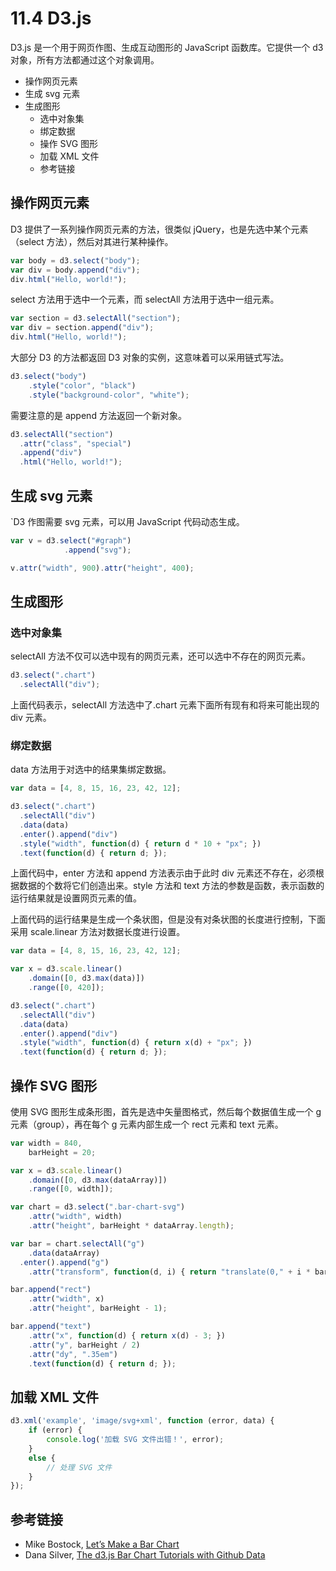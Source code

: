 # 11.4 D3.js

D3.js 是一个用于网页作图、生成互动图形的 JavaScript 函数库。它提供一个 d3 对象，所有方法都通过这个对象调用。

*   操作网页元素
*   生成 svg 元素
*   生成图形
    *   选中对象集
    *   绑定数据
    *   操作 SVG 图形
    *   加载 XML 文件
    *   参考链接

## 操作网页元素

D3 提供了一系列操作网页元素的方法，很类似 jQuery，也是先选中某个元素（select 方法），然后对其进行某种操作。

```js
var body = d3.select("body");
var div = body.append("div");
div.html("Hello, world!");
```

select 方法用于选中一个元素，而 selectAll 方法用于选中一组元素。

```js
var section = d3.selectAll("section");
var div = section.append("div");
div.html("Hello, world!");
```

大部分 D3 的方法都返回 D3 对象的实例，这意味着可以采用链式写法。

```js
d3.select("body")
    .style("color", "black")
    .style("background-color", "white");
```

需要注意的是 append 方法返回一个新对象。

```js
d3.selectAll("section")
  .attr("class", "special")
  .append("div")
  .html("Hello, world!");
```

## 生成 svg 元素

`D3 作图需要 svg 元素，可以用 JavaScript 代码动态生成。

```js
var v = d3.select("#graph")
            .append("svg");

v.attr("width", 900).attr("height", 400);
```

## 生成图形

### 选中对象集

selectAll 方法不仅可以选中现有的网页元素，还可以选中不存在的网页元素。

```js
d3.select(".chart")
  .selectAll("div");
```

上面代码表示，selectAll 方法选中了.chart 元素下面所有现有和将来可能出现的 div 元素。

### 绑定数据

data 方法用于对选中的结果集绑定数据。

```js
var data = [4, 8, 15, 16, 23, 42, 12];

d3.select(".chart")
  .selectAll("div")
  .data(data)
  .enter().append("div")
  .style("width", function(d) { return d * 10 + "px"; })
  .text(function(d) { return d; });
```

上面代码中，enter 方法和 append 方法表示由于此时 div 元素还不存在，必须根据数据的个数将它们创造出来。style 方法和 text 方法的参数是函数，表示函数的运行结果就是设置网页元素的值。

上面代码的运行结果是生成一个条状图，但是没有对条状图的长度进行控制，下面采用 scale.linear 方法对数据长度进行设置。

```js
var data = [4, 8, 15, 16, 23, 42, 12];

var x = d3.scale.linear()
    .domain([0, d3.max(data)])
    .range([0, 420]);

d3.select(".chart")
  .selectAll("div")
  .data(data)
  .enter().append("div")
  .style("width", function(d) { return x(d) + "px"; })
  .text(function(d) { return d; });
```

## 操作 SVG 图形

使用 SVG 图形生成条形图，首先是选中矢量图格式，然后每个数据值生成一个 g 元素（group），再在每个 g 元素内部生成一个 rect 元素和 text 元素。

```js
var width = 840,
    barHeight = 20;

var x = d3.scale.linear()
    .domain([0, d3.max(dataArray)])
    .range([0, width]);

var chart = d3.select(".bar-chart-svg")
    .attr("width", width)
    .attr("height", barHeight * dataArray.length);

var bar = chart.selectAll("g")
    .data(dataArray)
  .enter().append("g")
    .attr("transform", function(d, i) { return "translate(0," + i * barHeight + ")"; });

bar.append("rect")
    .attr("width", x)
    .attr("height", barHeight - 1);

bar.append("text")
    .attr("x", function(d) { return x(d) - 3; })
    .attr("y", barHeight / 2)
    .attr("dy", ".35em")
    .text(function(d) { return d; });
```

## 加载 XML 文件

```js
d3.xml('example', 'image/svg+xml', function (error, data) {
    if (error) {
        console.log('加载 SVG 文件出错！', error);
    }
    else {
        // 处理 SVG 文件
    }
});
```

## 参考链接

*   Mike Bostock, [Let’s Make a Bar Chart](http://bost.ocks.org/mike/bar/)
*   Dana Silver, [The d3.js Bar Chart Tutorials with Github Data](http://danasilver.org/2013/12/31/d3-github-language-stats/)